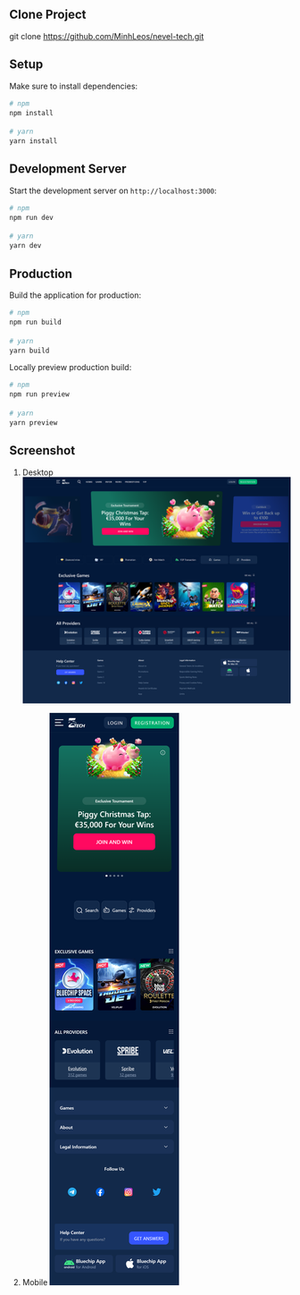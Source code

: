 ## Clone Project

git clone https://github.com/MinhLeos/nevel-tech.git

## Setup

Make sure to install dependencies:

```bash
# npm
npm install

# yarn
yarn install
```

## Development Server

Start the development server on `http://localhost:3000`:

```bash
# npm
npm run dev

# yarn
yarn dev
```

## Production

Build the application for production:

```bash
# npm
npm run build

# yarn
yarn build
```

Locally preview production build:

```bash
# npm
npm run preview

# yarn
yarn preview
```

## Screenshot

1. Desktop
![Desktop](./assets/image/desktop.png)

1. Mobile
![Mobile](./assets/image/mobile.png)
